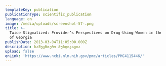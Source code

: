 ```yaml
---
templateKey: publication
publicationType: scientific_publication
language: en
image: /media/uploads/screenshot-57-.png
title: >-
  Twice Stigmatized: Provider’s Perspectives on Drug-Using Women in the Republic
  of Georgia
publishDate: 2013-03-04T11:05:00.000Z
description: სამეცნიერო პუბლიკაცია
upload: false
enLink: 'https://www.ncbi.nlm.nih.gov/pmc/articles/PMC4115446/'
---
```


